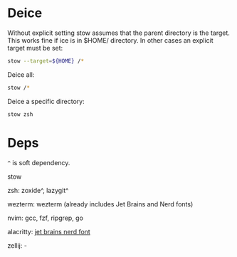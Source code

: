 # Deice 

Without explicit setting stow assumes that the parent directory is the target.
This works fine if ice is in $HOME/ directory. In other cases an explicit target must be set:

```sh
stow --target=${HOME} /*
```

Deice all:
```sh
stow /*
````

Deice a specific directory:
```sh
stow zsh
```

# Deps
`^` is soft dependency.

stow

zsh: zoxide^, lazygit^

wezterm: wezterm (already includes Jet Brains and Nerd fonts)

nvim: gcc, fzf, ripgrep, go

alacritty: [jet brains nerd font](https://github.com/ryanoasis/nerd-fonts/releases/download/v3.3.0/JetBrainsMono.zip)

zellij: -
